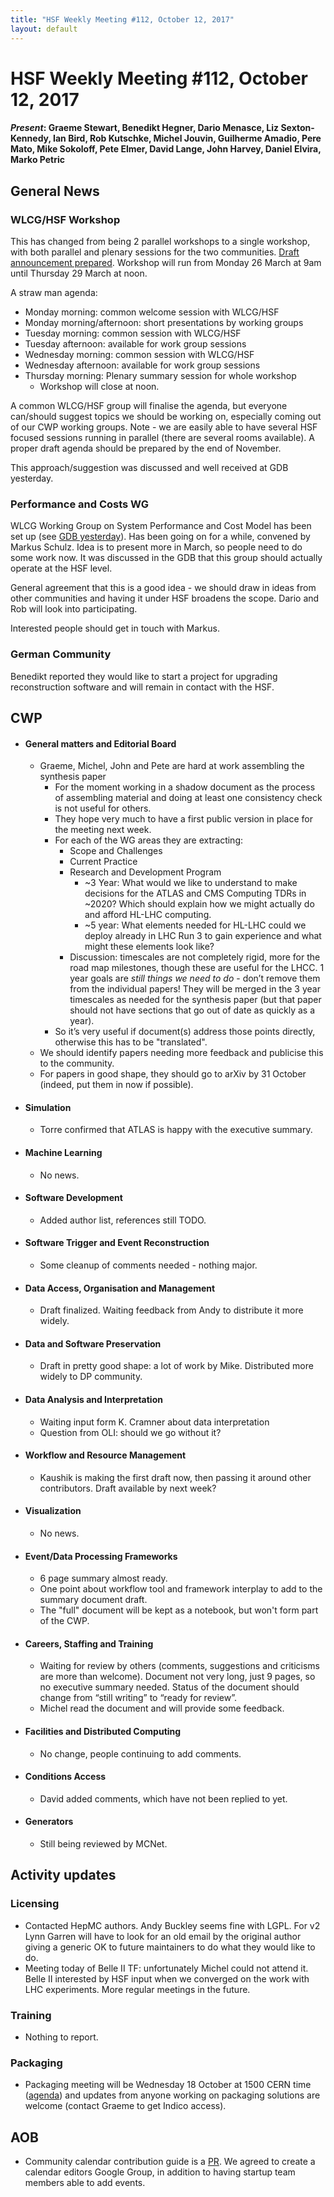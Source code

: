 ```yaml
---
title: "HSF Weekly Meeting #112, October 12, 2017"
layout: default
---
```


# HSF Weekly Meeting #112, October 12, 2017

#### *Present*: Graeme Stewart, Benedikt Hegner, Dario Menasce, Liz Sexton-Kennedy, Ian Bird, Rob Kutschke, Michel Jouvin, Guilherme Amadio, Pere Mato, Mike Sokoloff, Pete Elmer, David Lange, John Harvey, Daniel Elvira, Marko Petric

## General News

### WLCG/HSF Workshop

This has changed from being 2 parallel workshops to a single workshop, with both parallel and plenary sessions for the two communities. [Draft announcement prepared](https://docs.google.com/document/d/18dDKX11gWxDCEb9lagWj9BSlMGAUUHLYUOBuSxYroMo/edit?usp=sharing). Workshop will run from Monday 26 March at 9am until Thursday 29 March at noon.

A straw man agenda:

- Monday morning: common welcome session with WLCG/HSF
- Monday morning/afternoon: short presentations by working groups
- Tuesday morning: common session with WLCG/HSF
- Tuesday afternoon: available for work group sessions
- Wednesday morning: common session with WLCG/HSF
- Wednesday afternoon: available for work group sessions
- Thursday morning: Plenary summary session for whole workshop
    - Workshop will close at noon.

A common WLCG/HSF group will finalise the agenda, but everyone can/should suggest topics we should be working on, especially coming out of our CWP working groups. Note - we are easily able to have several HSF focused sessions running in parallel (there are several rooms available). A proper draft agenda should be prepared by the end of November.

This approach/suggestion was discussed and well received at GDB yesterday.

### Performance and Costs WG

WLCG Working Group on System Performance and Cost Model has been set up (see [GDB yesterday](https://indico.cern.ch/event/578991/)). Has been going on for a while, convened by Markus Schulz. Idea is to present more in March, so people need to do some work now. It was discussed in the GDB that this group should actually operate at the HSF level. 

General agreement that this is a good idea - we should draw in ideas from other communities and having it under HSF broadens the scope. Dario and Rob will look into participating.

Interested people should get in touch with Markus.

### German Community

Benedikt reported they would like to start a project for upgrading reconstruction software and will remain in contact with the HSF.

## CWP

- #### General matters and Editorial Board
    - Graeme, Michel, John and Pete are hard at work assembling the synthesis paper
        - For the moment working in a shadow document as the process of assembling material and doing at least one consistency check is not useful for others.
        - They hope very much to have a first public version in place for the meeting next week.
        - For each of the WG areas they are extracting:
            - Scope and Challenges
            - Current Practice
            - Research and Development Program
              - ~3 Year: What would we like to understand to make decisions for the ATLAS and CMS Computing TDRs in ~2020? Which should explain how we might actually do and afford HL-LHC computing.
              - ~5 year: What elements needed for HL-LHC could we deploy already in LHC Run 3 to gain experience and what might these elements look like?
            - Discussion: timescales are not completely rigid, more for the road map milestones, though these are useful for the LHCC. 1 year goals are *still things we need to do* - don’t remove them from the individual papers! They will be merged in the 3 year timescales as needed for the synthesis paper (but that paper should not have sections that go out of date as quickly as a year).
        - So it’s very useful if document(s) address those points directly, otherwise this has to be "translated".
    - We should identify papers needing more feedback and publicise this to the community.
    - For papers in good shape, they should go to arXiv by 31 October (indeed, put them in now if possible).

-   #### Simulation
    - Torre confirmed that ATLAS is happy with the executive summary.

-   #### Machine Learning
    - No news.

-   #### Software Development
    - Added author list, references still TODO.

-   #### Software Trigger and Event Reconstruction
    - Some cleanup of comments needed - nothing major.

-   #### Data Access, Organisation and Management
    - Draft finalized. Waiting feedback from Andy to distribute it more widely.

-   #### Data and Software Preservation
    - Draft in pretty good shape: a lot of work by Mike. Distributed more widely to DP community.

-   #### Data Analysis and Interpretation
    - Waiting input form K. Cramner about data interpretation
    - Question from OLI: should we go without it?

-   #### Workflow and Resource Management
    - Kaushik is making the first draft now, then passing it around other contributors. Draft available by next week?

-   #### Visualization
    - No news.

-   #### Event/Data Processing Frameworks
    - 6 page summary almost ready.
    - One point about workflow tool and framework interplay to add to the summary document draft.
    - The "full" document will be kept as a notebook, but won't form part of the CWP.

-   #### Careers, Staffing and Training
    - Waiting for review by others (comments, suggestions and criticisms are more than welcome). Document not very long, just 9 pages, so no executive summary needed. Status of the document should change from “still writing” to “ready for review”.
    - Michel read the document and will provide some feedback.

-   #### Facilities and Distributed Computing
    - No change, people continuing to add comments.

-   #### Conditions Access
    - David added comments, which have not been replied to yet.

-   #### Generators
    - Still being reviewed by MCNet.


## Activity updates

### Licensing
  - Contacted HepMC authors. Andy Buckley seems fine with LGPL. For v2 Lynn Garren will have to look for an old email by the original author giving a generic OK to future maintainers to do what they would like to do.
  - Meeting today of Belle II TF: unfortunately Michel could not attend it. Belle II interested by HSF input when we converged on the work with LHC experiments. More regular meetings in the future.

### Training
- Nothing to report.

### Packaging
- Packaging meeting will be Wednesday 18 October at 1500 CERN time ([agenda](https://indico.cern.ch/event/672745/)) and updates from anyone working on packaging solutions are welcome (contact Graeme to get Indico access).
    
## AOB
- Community calendar contribution guide is a [PR](https://github.com/HSF/hsf.github.io/pull/166). We agreed to create a calendar editors Google Group, in addition to having startup team members able to add events.
